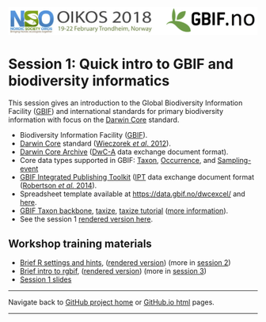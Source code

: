 ![](../demo_data/NSO_2018_GBIF_NO.png "banner")


# Session 1: Quick intro to GBIF and biodiversity informatics

This session gives an introduction to the Global Biodiversity Information Facility ([GBIF](https://www.gbif.org)) and international standards for primary biodiversity information with focus on the [Darwin Core](http://rs.tdwg.org/dwc/terms/) standard.

 * Biodiversity Information Facility ([GBIF](https://www.gbif.org)).
 * [Darwin Core](http://rs.tdwg.org/dwc/terms/) standard ([Wieczorek *et al*. 2012](https://doi.org/10.1371/journal.pone.0029715)).
 * [Darwin Core Archive](http://rs.tdwg.org/dwc/terms/guides/text/) ([DwC-A](https://en.wikipedia.org/wiki/Darwin_Core_Archive) data exchange document format).
 * Core data types supported in GBIF: [Taxon](http://rs.gbif.org/core/dwc_taxon_2015-04-24.xml), [Occurrence](http://rs.gbif.org/core/dwc_occurrence_2015-07-02.xml), and [Sampling-event](http://rs.gbif.org/core/dwc_event_2016_06_21.xml)
 * [GBIF Integrated Publishing Toolkit](https://www.gbif.org/ipt) ([IPT](https://github.com/gbif/ipt/wiki/IPT2ManualNotes.wiki) data exchange document format ([Robertson *et al.* 2014](https://doi.org/10.1371/journal.pone.0102623)).
 * Spreadsheet template available at https://data.gbif.no/dwcexcel/ and [here](https://www.gbif.org/news/82852/new-darwin-core-spreadsheet-templates-simplify-data-preparation-and-publishing).
 * [GBIF Taxon backbone](https://doi.org/10.15468/39omei), [taxize](https://github.com/ropensci/taxize), [taxize tutorial](https://ropensci.org/tutorials/taxize_tutorial/) ([more information](http://gbif.blogspot.no/search?q=backbone)).
 * See the session 1 [rendered version here](https://gbif-europe.github.io/nordic_oikos_2018_r/s1_gbif_intro/).


## Workshop training materials
 * [Brief R settings and hints](settings.Rmd), ([rendered version](https://gbif-europe.github.io/nordic_oikos_2018_r/s1_gbif_intro/settings.html)) (more in [session 2](../s2_r_intro))
 * [Brief intro to rgbif](gbif_intro.Rmd), ([rendered version](https://gbif-europe.github.io/nordic_oikos_2018_r/s1_gbif_intro/gbif_intro.html)) (more in [session 3](../s3_gbif_demo))
 * [Session 1 slides](slides)


***

Navigate back to [GitHub project home](https://github.com/GBIF-Europe/nordic_oikos_2018_r) or [GitHub.io html](https://gbif-europe.github.io/nordic_oikos_2018_r/) pages.

***

